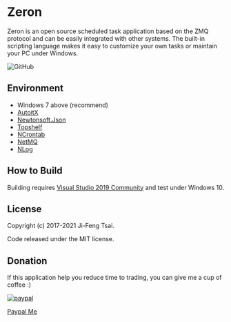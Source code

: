 # Zeron

Zeron is an open source scheduled task application based on the ZMQ protocol and can be easily integrated with other systems. The built-in scripting language makes it easy to customize your own tasks or maintain your PC under Windows.

![GitHub](https://img.shields.io/github/license/inwazy/Zeron)

## Environment

- Windows 7 above (recommend)
- [AutoitX](https://www.autoitscript.com)
- [Newtonsoft.Json](https://github.com/JamesNK/Newtonsoft.Json)
- [Topshelf](https://github.com/Topshelf/Topshelf)
- [NCrontab](https://github.com/atifaziz/NCrontab)
- [NetMQ](https://github.com/zeromq/netmq)
- [NLog](https://github.com/NLog/NLog)

## How to Build

Building requires [Visual Studio 2019 Community](https://visualstudio.microsoft.com/vs/community/) and test under Windows 10.

## License

Copyright (c) 2017-2021 Ji-Feng Tsai.

Code released under the MIT license.

## Donation

If this application help you reduce time to trading, you can give me a cup of coffee :)

[![paypal](https://www.paypalobjects.com/en_US/TW/i/btn/btn_donateCC_LG.gif)](https://www.paypal.com/cgi-bin/webscr?cmd=_s-xclick&hosted_button_id=3RNMD6Q3B495N&source=url)

[Paypal Me](https://paypal.me/jiowcl?locale.x=zh_TW)
